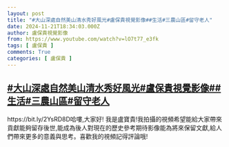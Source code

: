 ```yaml
---
layout: post
title: "#大山深處自然美山清水秀好風光#盧保貴視覺影像##生活#三農山區#留守老人"
date: 2024-11-21T18:34:03.000Z
author: 盧保貴視覺影像
from: https://www.youtube.com/watch?v=lO7t77_e3fk
tags: [ 盧保貴 ]
comments: True
categories: [ 盧保貴 ]
---
```

<!--1732214043000-->
[#大山深處自然美山清水秀好風光#盧保貴視覺影像##生活#三農山區#留守老人](https://www.youtube.com/watch?v=lO7t77_e3fk)
------

<div>
https://bit.ly/2YsRD8D哈嘍,大家好! 我是盧寶貴!我拍攝的視頻希望能給大家帶來貢獻能夠留存後世,能成為後人對現在的歷史參考期待影像能為將來保留文獻,給人們帶來更多的意義與思考。喜歡我的視頻記得評論哦!
</div>
